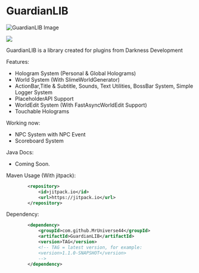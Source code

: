 # GuardianLIB

<img alt="GuardianLIB Image" src="https://i.imgur.com/ZmIomKW.png" class="center">

[![](https://jitpack.io/v/MrUniverse44/GuardianLIB.svg)](https://jitpack.io/#MrUniverse44/GuardianLIB)

GuardianLIB is a library created for plugins from Darkness Development

Features:
* Hologram System (Personal & Global Holograms)
* World System (With SlimeWorldGenerator)
* ActionBar,Title & Subtitle, Sounds, Text Utilities, BossBar System, Simple Logger System
* PlaceholderAPI Support
* WorldEdit System (With FastAsyncWorldEdit Support)
* Touchable Holograms


Working now:
* NPC System with NPC Event
* Scoreboard System

Java Docs:
* Coming Soon.

Maven Usage (With jitpack):
```XML
        <repository>
            <id>jitpack.io</id>
            <url>https://jitpack.io</url>
        </repository>
```

Dependency:
```XML
        <dependency>
            <groupId>com.github.MrUniverse44</groupId>
            <artifactId>GuardianLIB</artifactId>
            <version>TAG</version>
            <!-- TAG = latest version, for example:
            <version>1.1.0-SNAPSHOT</version>
            -->
        </dependency>
```
